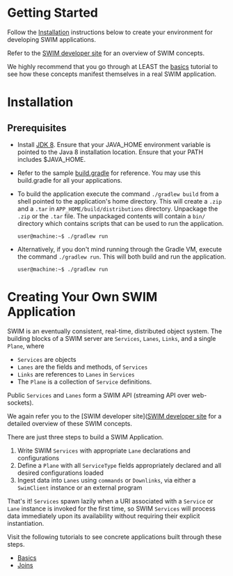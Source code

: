 # Getting Started

Follow the [Installation](#installation) instructions below to create your environment for developing SWIM applications.

Refer to the [SWIM developer site](https://developer.swim.ai) for an overview of SWIM concepts.

We highly recommend that you go through at LEAST the [basics](basics/services) tutorial to see how these concepts manifest themselves in a real SWIM application.

# Installation

## Prerequisites

* Install [JDK 8](http://www.oracle.com/technetwork/java/javase/downloads/jdk8-downloads-2133151.html). Ensure that your JAVA_HOME environment variable is pointed to the Java 8 installation location. Ensure that your PATH includes $JAVA_HOME.

* Refer to the sample [build.gradle](basics/services/build.gradle) for reference. You may use this build.gradle for all your applications.

* To build the application execute the command `./gradlew build` from a shell pointed to the application's home directory. This will create a `.zip` and a `.tar` in `APP_HOME/build/distributions` directory. Unpackage the `.zip` or the `.tar` file. The unpackaged contents will contain a `bin/` directory which contains scripts that can be used to run the application.
    ```console
    user@machine:~$ ./gradlew run
    ```
  

* Alternatively, if you don't mind running through the Gradle VM, execute the command `./gradlew run`. This will both build and run the application.
    ```console
    user@machine:~$ ./gradlew run
    ```


# Creating Your Own SWIM Application

SWIM is an eventually consistent, real-time, distributed object system. The building blocks of a SWIM server are `Services`, `Lanes`, `Links`, and a single `Plane`, where

* `Services` are objects
* `Lanes` are the fields and methods, of `Services`
* `Links` are references to `Lanes` in `Services`
* The `Plane` is a collection of `Service` definitions.

Public `Services` and `Lanes` form a SWIM API (streaming API over web-sockets).

We again refer you to the [SWIM developer site]([SWIM developer site](https://developer.swim.ai) for a detailed overview of these SWIM concepts.
 
There are just three steps to build a SWIM Application.

1. Write SWIM `Services` with appropriate `Lane` declarations and configurations
2. Define a `Plane` with all `ServiceType` fields appropriately declared and all desired configurations loaded
3. Ingest data into `Lanes` using `commands` or `Downlinks`, via either a `SwimClient` instance or an external program

That's it! `Services` spawn lazily when a URI associated with a `Service` or `Lane` instance is invoked for the first time, so SWIM `Services` will process data immediately upon its availability without requiring their explicit instantiation.

Visit the following tutorials to see concrete applications built through these steps.

* [Basics](https://github.com/swimit/swim-academy/blob/master/basics/services)
* [Joins](https://github.com/swimit/swim-academy/blob/master/joins/services)
